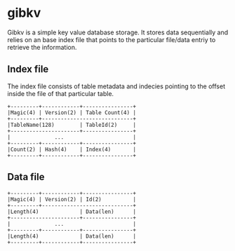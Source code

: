 # gibkv
Gibkv is a simple key value database storage. It stores data sequentially and relies on an base index file that points to the particular file/data entriy to retrieve the information.

## Index file
The index file consists of table metadata and indecies pointing to the offset inside the file of that particular table.
```
+---------+------------+----------------+
|Magic(4) | Version(2) | Table Count(4) |
+---------+-----------------------------+
|TableName(128)        | TableId(2)     |
+----------------------+----------------+
|              ...                      |
+---------+------------+----------------+
|Count(2) | Hash(4)    | Index(4)       |
+---------+------------+----------------+
```

## Data file
```
+---------+------------+----------------+
|Magic(4) | Version(2) | Id(2)          |
+---------+-----------------------------+
|Length(4)             | Data(len)      |
+----------------------+----------------+
|              ...                      |
+---------+------------+----------------+
|Length(4)             | Data(len)      |
+---------+------------+----------------+
```





